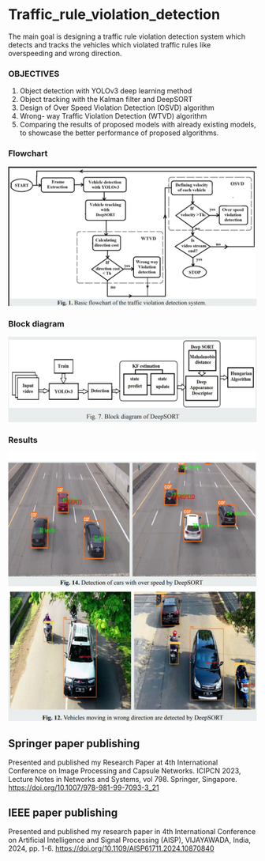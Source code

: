 # Traffic_rule_violation_detection
The main goal is designing a traffic rule violation detection system which detects and tracks the vehicles which violated traffic rules like overspeeding and wrong direction.

### OBJECTIVES	
 1. Object detection with YOLOv3 deep learning method
 2. Object tracking with the Kalman filter and DeepSORT
 3. Design of Over Speed Violation Detection (OSVD) algorithm
 4. Wrong- way Traffic Violation Detection (WTVD) algorithm
 5. Comparing the results of proposed models with already existing models, to showcase the better performance of proposed algorithms.
### Flowchart
![flowchart](/flow.png)
### Block diagram
![DeepSORT](/blockdiag.png)
### Results
![speeding](/overspeed.png)
![wrongway](/wrongway.png)
## Springer paper publishing
Presented and published my Research Paper at 4th International Conference on Image Processing and Capsule Networks. ICIPCN 2023, Lecture Notes in Networks and Systems, vol 798. Springer, Singapore.
https://doi.org/10.1007/978-981-99-7093-3_21
## IEEE paper publishing
Presented and published my research paper in 4th International Conference on Artificial Intelligence and Signal Processing (AISP), VIJAYAWADA, India, 2024, pp. 1-6.
https://doi.org/10.1109/AISP61711.2024.10870840
